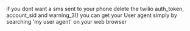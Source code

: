 if you dont want a sms sent to your phone delete the twilio auth_token, account_sid and warning_3()
you can get your User agent simply by searching 'my user agent' on your web browser
